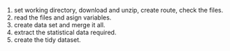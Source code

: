 1. set working directory, download and unzip, create route, check the files.
2. read the files and asign variables.
3. create data set and merge it all.
4. extract the statistical data required.
5. create the tidy dataset.
